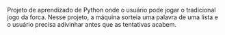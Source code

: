 Projeto de aprendizado de Python onde o usuário pode jogar o tradicional jogo da forca. Nesse projeto, a máquina sorteia uma palavra de uma lista e o usuário precisa adivinhar antes que as tentativas acabem.
